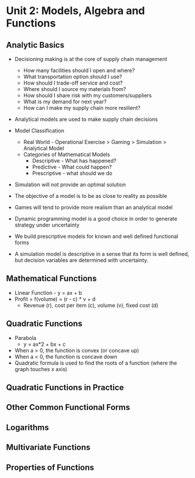 # Unit 2: Models, Algebra and Functions

##  Analytic Basics

  * Decisioning making is at the core of supply chain management
    * How many facilities should I open and where?
    * What transportation option should I use?
    * How should I trade-off service and cost?
    * Where should I source my materials from?
    * How should I share risk with my customers/suppliers
    * What is my demand for next year?
    * How can I make my supply chain more resilient?
  
  * Analytical models are used to make supply chain decisions
  
  * Model Classification
    * Real World - Operational Exercise > Gaming > Simulation > Analytical Model
    * Categories of Mathematical Models
      * Descriptive - What has happened?
      * Predictive  - What could happen?
      * Prescriptive - what should we do
  
  * Simulation will not provide an optimal solution
  
  * The objective of a model is to be as close to reality as possible
  
  * Games will tend to provide more realism than an analytical model
  
  * Dynamic programming model is a good choice in order to generate strategy under uncertainty
  
  * We build prescriptive models for known and well defined functional forms
  
  * A simulation model is descriptive in a sense that its form is well defined, but decision variables are determined with uncertainty.
  
##  Mathematical Functions
  * Linear Function - y = ax + b
  * Profit = f(volume) = (r - c) * v + d
    * Revenue (r), cost per item (c), volume (v), fixed cost (d)
    
##  Quadratic Functions
  * Parabola 
    * y = ax*2 + bx + c
  * When a > 0, the function is convex (or concave up)
  * When a < 0, the function is concave down
  * Quadratic formula is used to find the roots of a function (where the graph touches x axis)
  
##  Quadratic Functions in Practice

##  Other Common Functional Forms

##  Logarithms

##  Multivariate Functions

##  Properties of Functions
